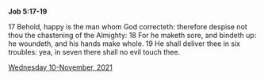 **Job 5:17-19**

17 Behold, happy is the man whom God correcteth: therefore despise not thou the chastening of the Almighty: 18 For he maketh sore, and bindeth up: he woundeth, and his hands make whole. 19 He shall deliver thee in six troubles: yea, in seven there shall no evil touch thee.

[Wednesday 10-November, 2021](https://t.me/s/daily_scripture)
